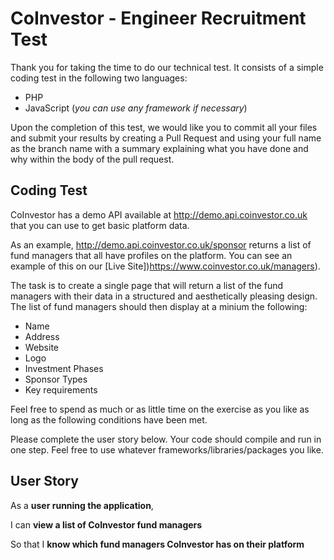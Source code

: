 # CoInvestor - Engineer Recruitment Test

Thank you for taking the time to do our technical test. It consists of a simple coding test in the following two languages:

* PHP
* JavaScript (_you can use any framework if necessary_)

Upon the completion of this test, we would like you to commit all your files and submit your results by creating a Pull Request and using your full name as the branch name with a summary explaining what you have done and why within the body of the pull request.

## Coding Test

CoInvestor has a demo API available at http://demo.api.coinvestor.co.uk that you can use to get basic platform data.

As an example, http://demo.api.coinvestor.co.uk/sponsor returns a list of fund managers that all have profiles on the platform. You can see an example of this on our [Live Site])https://www.coinvestor.co.uk/managers).

The task is to create a single page that will return a list of the fund managers with their data in a structured and aesthetically pleasing design. The list of fund managers should then display at a minium the following:

* Name
* Address
* Website
* Logo
* Investment Phases
* Sponsor Types
* Key requirements

Feel free to spend as much or as little time on the exercise as you like as long as the following conditions have been met.

Please complete the user story below. Your code should compile and run in one step. Feel free to use whatever frameworks/libraries/packages you like.

## User Story

As a **user running the application**,

I can **view a list of CoInvestor fund managers**

So that I **know which fund managers CoInvestor has on their platform**
